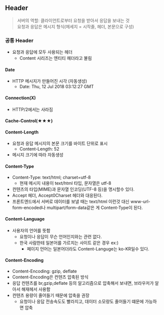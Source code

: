 ## Header 
> 서버의 역할: 클라이언트로부터 요청을 받아서 응답을 보내는 것<br>요청과 응답은 메시지 형식(메세지 = 시작줄, 헤더, 본문으로 구성)
### 공통 Header
- 요청과 응답에 모두 사용되는 헤더 
    - Content 시리즈는 엔티티 헤더라고 불림
#### Date
- HTTP 메시지가 만들어진 시각 (자동생성)
    - Date: Thu, 12 Jul 2018 03:12:27 GMT
#### Connection(X)
- HTTP/2에서는 사라짐
#### Cache-Control(★★★)

#### Content-Length
- 요청과 응답 메시지의 본문 크기를 바이트 단위로 표시
    - Content-Length: 52
- 메시지 크기에 따라 자동생성
#### Content-Type
- Content-Type: text/html; charset=utf-8
    - 현재 메시지 내용이 text/html 타입, 문자열은 utf-8
- 컨텐츠의 타입(MIME)과 문자열 인코딩(UTF-8 등)을 명시할수 있다.
- Accept 헤더, Accept0Charset 헤더와 대응된다.
- 프론트엔드에서 서버로 데이터를 보낼 때는 text/html 이런것 대신 www-url-form-encoded나 multipart/form-data같은 게 Content-Type이 된다.

#### Content-Language
- 사용자의 언어를 뜻함
    - 요청이나 응답이 무슨 언어인지와는 관련 없다.
    - 한국 사람한테 일본어를 가르치는 사이트 같은 경우 ex:)
        - 페이지 언어는 일본어더라도 Content-Languge는 ko-KR일수 있다.
#### Content-Encoding
- Content-Encoding: gzip, deflate
- Content-Encoding은 컨텐츠 압축된 방식
- 응답 컨텐츠를 br,gzip,deflate 등의 알고리즘으로 압축해서 보내면, 브라우저가 알아서 해재헤서 사용함
- 컨텐츠 용량이 줄어들기 때문에 압축을 권장
    - 요청이나 응답 전송속도도 빨라지고, 데이터 소모량도 줄어들기 떄문에 가능하면 압축

